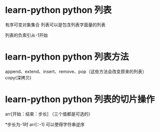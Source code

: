 # learn-python python 列表

有序可变对象集合
列表可以是包含列表字面量的列表

列表的负索引从-1开始


# learn-python python 列表方法
append、extend、insert、remove、pop（这些方法会改变原来的列表）
copy(深拷贝)

# learn-python python 列表的切片操作
arr[开始：结束：步长] （三个值都是可选的）

*步长为-1时  arr[::-1]  可以使得字符串逆序

